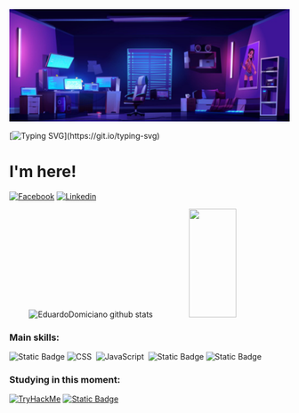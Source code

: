 <img src='https://github.com/DuDSTOPIA/DuDSTOPIA/blob/main/profile%20github.png'>

[![Typing SVG](https://readme-typing-svg.demolab.com/?font=Tillana&size=40&center=true&vcenter=true&multiline=true&height=190&width=1600&lines=Olá,+meu+nome+é+Eduardo+Domiciano.;Estudo+linguagens+de+programação.;Não+sei+aonde+posso+chegar...++++++;+Mas+sei+que+posso+começar+por+aqui!)](https://git.io/typing-svg)

# I'm here!
[![Facebook](https://img.shields.io/badge/Facebook-0866FF?style=for-the-badge&logo=facebook&logoColor=white)](https://www.facebook.com/eduardo.domiciano/)
[![Linkedin](https://img.shields.io/badge/LinkedIn-0077B5?style=for-the-badge&logo=linkedin&logoColor=white)](https://www.linkedin.com/in/eduardo-domiciano/)

<div align="center">  
  <img width="49%" height="195px" src="https://github-readme-stats.vercel.app/api?username=DuDSTOPIA&show_icons=true&count_private=true&hide_border=true&title_color=9400D3&icon_color=00CED1&text_color=c9d1d9&bg_color=0d1117" alt="EduardoDomiciano github stats" /> 
  <img width="41%" height="195px" src="https://github-readme-stats.vercel.app/api/top-langs/?username=DuDSTOPIA&layout=compact&hide_border=true&title_color=00CED1&text_color=9400D3&bg_color=0d1117" />
</div>

### Main skills:
![Static Badge](https://img.shields.io/badge/HTML-000000?style=for-the-badge&logo=html5&logoColor=%23E34F26)
![CSS](https://img.shields.io/badge/-CSS-0D1117?style=for-the-badge&logo=CSS3&logoColor=1572B6&labelColor=0D1117)&nbsp;
![JavaScript](https://img.shields.io/badge/-JavaScript-0D1117?style=for-the-badge&logo=javascript&labelColor=0D1117)&nbsp;
![Static Badge](https://img.shields.io/badge/TypeScript-000000?style=for-the-badge&logo=typescript)
![Static Badge](https://img.shields.io/badge/Python-000000?style=for-the-badge&logo=python&logoColor=9400D3) 


### Studying in this moment:
[<img src="https://tryhackme-badges.s3.amazonaws.com/EduardoDomiciano.png" alt="TryHackMe">](https://tryhackme.com/p/EduardoDomiciano)
[![Static Badge](https://img.shields.io/badge/Pentest-000000?style=for-the-badge&logo=tryhackme)](https://tryhackme.com/p/EduardoDomiciano)
